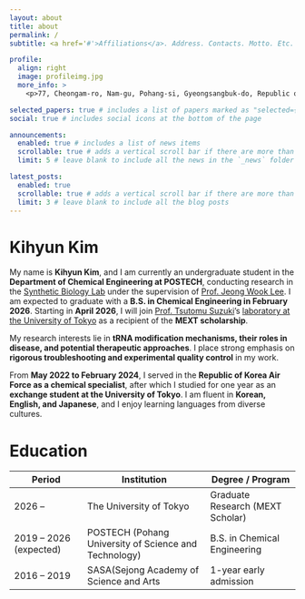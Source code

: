 ```yaml
---
layout: about
title: about
permalink: /
subtitle: <a href='#'>Affiliations</a>. Address. Contacts. Motto. Etc.

profile:
  align: right
  image: profileimg.jpg
  more_info: >
    <p>77, Cheongam-ro, Nam-gu, Pohang-si, Gyeongsangbuk-do, Republic of Korea</p>

selected_papers: true # includes a list of papers marked as "selected={true}"
social: true # includes social icons at the bottom of the page

announcements:
  enabled: true # includes a list of news items
  scrollable: true # adds a vertical scroll bar if there are more than 3 news items
  limit: 5 # leave blank to include all the news in the `_news` folder

latest_posts:
  enabled: true
  scrollable: true # adds a vertical scroll bar if there are more than 3 new posts items
  limit: 3 # leave blank to include all the blog posts
---
```

# Kihyun Kim

My name is **Kihyun Kim**, and I am currently an undergraduate student in the **Department of Chemical Engineering at POSTECH**, conducting research in the [Synthetic Biology Lab](https://sbl.postech.ac.kr/sblmanager/index.do) under the supervision of [Prof. Jeong Wook Lee](https://scholar.google.com/citations?user=Mu7NXDwAAAAJ&hl=en). I am expected to graduate with a **B.S. in Chemical Engineering in February 2026**. Starting in **April 2026**, I will join [Prof. Tsutomu Suzuki](https://scholar.google.com/citations?user=sx1JKE8AAAAJ&hl=ja)’s [laboratory at the University of Tokyo](https://rna.chem.t.u-tokyo.ac.jp/en/index.html) as a recipient of the **MEXT scholarship**.  

My research interests lie in **tRNA modification mechanisms, their roles in disease, and potential therapeutic approaches**. I place strong emphasis on **rigorous troubleshooting and experimental quality control** in my work.  

From **May 2022 to February 2024**, I served in the **Republic of Korea Air Force as a chemical specialist**, after which I studied for one year as an **exchange student at the University of Tokyo**. I am fluent in **Korean, English, and Japanese**, and I enjoy learning languages from diverse cultures.  

# Education

| Period | Institution | Degree / Program |
|--------|-------------|------------------|
| 2026 – | The University of Tokyo | Graduate Research (MEXT Scholar) |
| 2019 – 2026 (expected) | POSTECH (Pohang University of Science and Technology) | B.S. in Chemical Engineering |
| 2016 – 2019 | SASA(Sejong Academy of Science and Arts | 1-year early admission |
